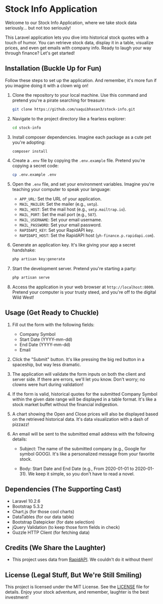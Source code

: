 # Stock Info Application

Welcome to our Stock Info Application, where we take stock data seriously... but not too seriously! 

This Laravel application lets you dive into historical stock quotes with a touch of humor. You can retrieve stock data, display it in a table, visualize prices, and even get emails with company info. Ready to laugh your way through finance? Let's get started!

## Installation (Buckle Up for Fun)

Follow these steps to set up the application. And remember, it's more fun if you imagine doing it with a clown wig on!

1. Clone the repository to your local machine. Use this command and pretend you're a pirate searching for treasure:

   ```bash
   git clone https://github.com/saquibhasan3/stock-info.git
   ```

2. Navigate to the project directory like a fearless explorer:

   ```bash
   cd stock-info
   ```

3. Install composer dependencies. Imagine each package as a cute pet you're adopting:

   ```bash
   composer install
   ```

4. Create a `.env` file by copying the `.env.example` file. Pretend you're copying a secret code:

   ```bash
   cp .env.example .env
   ```

5. Open the `.env` file, and set your environment variables. Imagine you're teaching your computer to speak your language:

   - `APP_URL`: Set the URL of your application.
   - `MAIL_MAILER`: Set the mailer (e.g., `smtp`).
   - `MAIL_HOST`: Set the mail host (e.g., `smtp.mailtrap.io`).
   - `MAIL_PORT`: Set the mail port (e.g., `587`).
   - `MAIL_USERNAME`: Set your email username.
   - `MAIL_PASSWORD`: Set your email password.
   - `RAPIDAPI_KEY`: Set your RapidAPI key.
   - `RAPIDAPI_HOST`: Set the RapidAPI host (`yh-finance.p.rapidapi.com`).

6. Generate an application key. It's like giving your app a secret handshake:

   ```bash
   php artisan key:generate
   ```

7. Start the development server. Pretend you're starting a party:

   ```bash
   php artisan serve
   ```

8. Access the application in your web browser at `http://localhost:8000`. Pretend your computer is your trusty steed, and you're off to the digital Wild West!

## Usage (Get Ready to Chuckle)

1. Fill out the form with the following fields:

   - Company Symbol
   - Start Date (YYYY-mm-dd)
   - End Date (YYYY-mm-dd)
   - Email

2. Click the "Submit" button. It's like pressing the big red button in a spaceship, but way less dramatic.

3. The application will validate the form inputs on both the client and server side. If there are errors, we'll let you know. Don't worry; no clowns were hurt during validation! 

4. If the form is valid, historical quotes for the submitted Company Symbol within the given date range will be displayed in a table format. It's like a stock market buffet without the financial indigestion.

5. A chart showing the Open and Close prices will also be displayed based on the retrieved historical data. It's data visualization with a dash of pizzazz!

6. An email will be sent to the submitted email address with the following details:

   - Subject: The name of the submitted company (e.g., Google for symbol GOOG). It's like a personalized message from your favorite stock.

   - Body: Start Date and End Date (e.g., From 2020-01-01 to 2020-01-31). We keep it simple, so you don't have to read a novel.

## Dependencies (The Supporting Cast)

- Laravel 10.2.6
- Bootstrap 5.3.2
- Chart.js (for those cool charts)
- DataTables (for our data table)
- Bootstrap Datepicker (for date selection)
- jQuery Validation (to keep those form fields in check)
- Guzzle HTTP Client (for fetching data)

## Credits (We Share the Laughter)

- This project uses data from [RapidAPI](https://rapidapi.com/). We couldn't do it without them!

## License (Legal Stuff, But We're Still Smiling)

This project is licensed under the MIT License. See the [LICENSE](LICENSE) file for details. Enjoy your stock adventure, and remember, laughter is the best investment! 